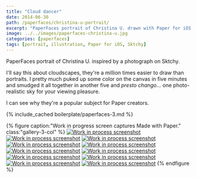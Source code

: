 ```yaml
---
title: "Cloud dancer"
date: 2014-06-30
path: /paperfaces/christina-u-portrait/
excerpt: "PaperFaces portrait of Christina U. drawn with Paper for iOS on an iPad."
image: ../../images/paperfaces-christina-u.jpg
categories: [paperfaces]
tags: [portrait, illustration, Paper for iOS, Sktchy]
---
```


PaperFaces portrait of Christina U. inspired by a photograph on Sktchy.

I'll say this about cloudscapes, they're a million times easier to draw than portraits. I pretty much puked up some color on the canvas in five minutes and smudged it all together in another five and *presto chango*… one photo-realistic sky for your viewing pleasure.

I can see why they're a popular subject for Paper creators.

{% include_cached boilerplate/paperfaces-3.md %}

{% figure caption:"Work in progress screen captures Made with Paper." class:"gallery-3-col" %}
[![Work in process screenshot](../../images/paperfaces-christina-u-process-1-600.jpg)](../../images/paperfaces-christina-u-process-1-lg.jpg) [![Work in process screenshot](../../images/paperfaces-christina-u-process-2-600.jpg)](../../images/paperfaces-christina-u-process-2-lg.jpg) [![Work in process screenshot](../../images/paperfaces-christina-u-process-3-600.jpg)](../../images/paperfaces-christina-u-process-3-lg.jpg) [![Work in process screenshot](../../images/paperfaces-christina-u-process-4-600.jpg)](../../images/paperfaces-christina-u-process-4-lg.jpg) [![Work in process screenshot](../../images/paperfaces-christina-u-process-5-600.jpg)](../../images/paperfaces-christina-u-process-5-lg.jpg) [![Work in process screenshot](../../images/paperfaces-christina-u-process-6-600.jpg)](../../images/paperfaces-christina-u-process-6-lg.jpg) [![Work in process screenshot](../../images/paperfaces-christina-u-process-7-600.jpg)](../../images/paperfaces-christina-u-process-7-lg.jpg) [![Work in process screenshot](../../images/paperfaces-christina-u-process-8-600.jpg)](../../images/paperfaces-christina-u-process-8-lg.jpg) [![Work in process screenshot](../../images/paperfaces-christina-u-process-9-600.jpg)](../../images/paperfaces-christina-u-process-9-lg.jpg) [![Work in process screenshot](../../images/paperfaces-christina-u-process-10-600.jpg)](../../images/paperfaces-christina-u-process-10-lg.jpg) [![Work in process screenshot](../../images/paperfaces-christina-u-process-11-600.jpg)](../../images/paperfaces-christina-u-process-11-lg.jpg)
{% endfigure %}
